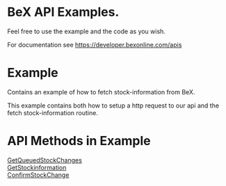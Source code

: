 # BeX API Examples.

Feel free to use the example and the code as you wish.

For documentation see https://developer.bexonline.com/apis

# Example
Contains an example of how to fetch stock-information from BeX.

This example contains both how to setup a http request to our api and the fetch stock-information routine.

# API Methods in Example
<a href="https://developer.bexonline.com/api-details#api=bex-api&operation=WarehouseManagement_GetQueuedStockChanges">GetQueuedStockChanges</a>
<br/>
<a href="https://developer.bexonline.com/api-details#api=bex-api&operation=WarehouseManagement_GetStockinformation">GetStockinformation</a>
<br/>
<a href="https://developer.bexonline.com/api-details#api=bex-api&operation=WarehouseManagement_ConfirmStockChange">ConfirmStockChange</a>
